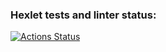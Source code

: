 ### Hexlet tests and linter status:
[![Actions Status](https://github.com/KMCH80/python-project-lvl3/workflows/hexlet-check/badge.svg)](https://github.com/KMCH80/python-project-lvl3/actions)